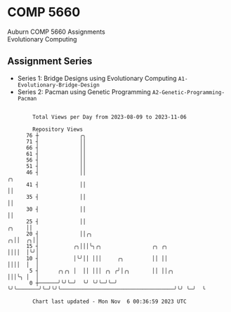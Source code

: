 # COMP 5660
Auburn COMP 5660 Assignments  
Evolutionary Computing

## Assignment Series
- Series 1: Bridge Designs using Evolutionary Computing `A1-Evolutionary-Bridge-Design`
- Series 2: Pacman using Genetic Programming `A2-Genetic-Programming-Pacman`

```

        Total Views per Day from 2023-08-09 to 2023-11-06

        Repository Views
      76 ┼             ╭╮
      71 ┤             ││
      66 ┤             ││
      61 ┤             ││
      56 ┤             ││
      51 ┤             ││
      46 ┤             ││                                                                        ╭╮
      41 ┤             ││                                                                        ││
      35 ┤             ││                                                                        ││
      30 ┤             ││                                                                        ││
      25 ┤             ││                                                                  ╭╮    ││
      20 ┤             ││╭╮                                                              ╭╮││  ╭╮││
      15 ┤           ╭╮│││╰╮╭╮                ╭╮ ╭╮                                      ││││  │╰╯│
      10 ┤           │╰╯││ │││     ╭╮         ││ ││                                      ││││  │  │
       5 ┤      ╭╮╭╮ │  ││ │││ ╭╮ ╭╯│╭╮       ││ ││╭╮                                    │││╰╮ │  │
       0 ┼──────╯╰╯╰─╯  ╰╯ ╰╯╰─╯╰─╯ ╰╯╰───────╯╰─╯╰╯╰────────────────────────────────────╯╰╯ ╰─╯  ╰

        Chart last updated - Mon Nov  6 00:36:59 2023 UTC
        
```
